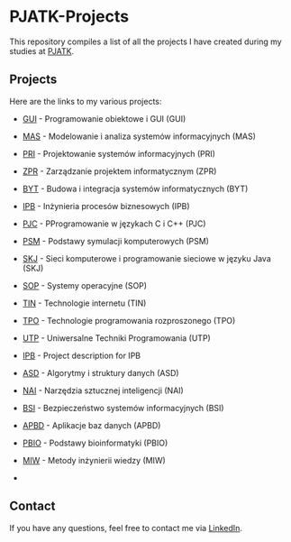 # PJATK-Projects

This repository compiles a list of all the projects I have created during my studies at [PJATK](https://www.pja.edu.pl).

## Projects

Here are the links to my various projects:


- [GUI](https://github.com/user/GUI) - Programowanie obiektowe i GUI (GUI)
- [MAS](https://github.com/user/MAS) - Modelowanie i analiza systemów informacyjnych (MAS)
- [PRI](https://github.com/user/PRI) - Projektowanie systemów informacyjnych (PRI)
- [ZPR](https://github.com/user/ZPR) - Zarządzanie projektem informatycznym (ZPR)
- [BYT](https://github.com/user/BYT) - Budowa i integracja systemów informatycznych (BYT)
- [IPB](https://github.com/user/IPB) - Inżynieria procesów biznesowych (IPB)
- [PJC](https://github.com/user/PJC) - PProgramowanie w językach C i C++ (PJC)
- [PSM](https://github.com/user/PSM) - Podstawy symulacji komputerowych (PSM)
- [SKJ](https://github.com/user/SKJ) - Sieci komputerowe i programowanie sieciowe w języku Java (SKJ)
- [SOP](https://github.com/user/SOP) - Systemy operacyjne (SOP)
- [TIN](https://github.com/user/TIN) - Technologie internetu (TIN)
- [TPO](https://github.com/user/TPO) - Technologie programowania rozproszonego (TPO)
- [UTP](https://github.com/user/UTP) - Uniwersalne Techniki Programowania (UTP)
- [IPB](https://github.com/user/IPB) - Project description for IPB
- [ASD](https://github.com/user/ASD) - Algorytmy i struktury danych (ASD)
- [NAI](https://github.com/user/NAI) - Narzędzia sztucznej inteligencji (NAI)
- [BSI](https://github.com/user/BSI) - Bezpieczeństwo systemów informacyjnych (BSI)
- [APBD](https://github.com/user/APBD) - Aplikacje baz danych (APBD)
- [PBIO](https://github.com/user/PBIO) - Podstawy bioinformatyki (PBIO)
- [MIW](https://github.com/user/MIW) - Metody inżynierii wiedzy (MIW)



- 
## Contact

If you have any questions, feel free to contact me via [LinkedIn](https://www.linkedin.com/in/kamil-wojas-36aa24112/).
